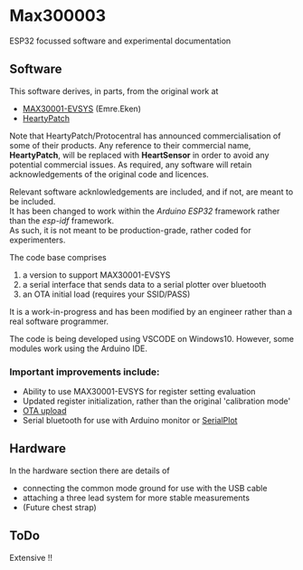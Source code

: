 # Max300003  
ESP32 focussed software and experimental documentation  

## Software  
This software derives, in parts, from the original work at  
* [MAX30001-EVSYS](https://os.mbed.com/teams/MaximIntegrated/code/MAX30001-MAX32630FTHR-ECG-Bioz-EVKIT/shortlog/)  (Emre.Eken)   
* [HeartyPatch](https://github.com/patchinc/heartypatch)  

Note that HeartyPatch/Protocentral has announced commercialisation of some of their products. Any reference to their commercial name, **HeartyPatch**, will be replaced with **HeartSensor** in order to avoid any potential commercial issues. As required, any software will retain acknowledgements of the original code and licences.  
   
Relevant software acknlowledgements are included, and if not, are meant to be included.  
It has been changed to work within the *Arduino ESP32* framework rather than the _esp-idf_ framework.  
As such, it is not meant to be production-grade, rather coded for experimenters.  
  
The code base comprises  
1. a version to support MAX30001-EVSYS  
1. a serial interface that sends data to a serial plotter over bluetooth  
1. an OTA initial load (requires your SSID/PASS)   
  
It is a work-in-progress and has been modified by an engineer rather than a real software programmer.  

The code is being developed using VSCODE on Windows10. However, some modules work using the Arduino IDE.  
  
### Important improvements include: 
* Ability to use MAX30001-EVSYS for register setting evaluation  
* Updated register initialization, rather than the original 'calibration mode'  
* [OTA upload](https://lastminuteengineers.com/esp32-ota-updates-arduino-ide/)  
* Serial bluetooth for use with Arduino monitor or [SerialPlot](https://bitbucket.org/hyOzd/serialplot/src)  
  
## Hardware  
In the hardware section there are details of  
* connecting the common mode ground for use with the USB cable  
* attaching a three lead system for more stable measurements  
* (Future chest strap)  

## ToDo
Extensive !!  
